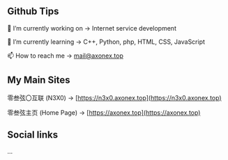 
## Github Tips
🔭 I’m currently working on -> Internet service development

🌱 I’m currently learning -> C++, Python, php, HTML, CSS, JavaScript

📫 How to reach me -> mail@axonex.top

## My Main Sites
零叁弦〇互联 (N3X0) -> [https://n3x0.axonex.top](https://n3x0.axonex.top)

零叁弦主页 (Home Page) -> [https://axonex.top](https://axonex.top)

## Social links
...

<!--
**AxoNex/AxoNex** is a ✨ _special_ ✨ repository because its `README.md` (this file) appears on your GitHub profile.

Here are some ideas to get you started:

- 🔭 I’m currently working on ...
- 🌱 I’m currently learning ...
- 👯 I’m looking to collaborate on ...
- 🤔 I’m looking for help with ...
- 💬 Ask me about ...
- 📫 How to reach me: ...
- 😄 Pronouns: ...
- ⚡ Fun fact: ...
-->
